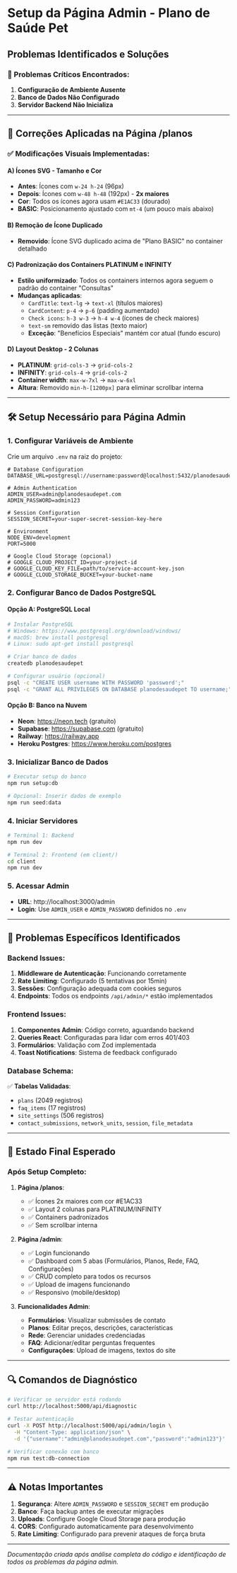 # Setup da Página Admin - Plano de Saúde Pet

## Problemas Identificados e Soluções

### 🚨 Problemas Críticos Encontrados:

1. **Configuração de Ambiente Ausente**
2. **Banco de Dados Não Configurado** 
3. **Servidor Backend Não Inicializa**

---

## 🔧 Correções Aplicadas na Página /planos

### ✅ Modificações Visuais Implementadas:

#### A) Ícones SVG - Tamanho e Cor
- **Antes**: Ícones com `w-24 h-24` (96px)
- **Depois**: Ícones com `w-48 h-48` (192px) - **2x maiores**
- **Cor**: Todos os ícones agora usam `#E1AC33` (dourado)
- **BASIC**: Posicionamento ajustado com `mt-4` (um pouco mais abaixo)

#### B) Remoção de Ícone Duplicado
- **Removido**: Ícone SVG duplicado acima de "Plano BASIC" no container detalhado

#### C) Padronização dos Containers PLATINUM e INFINITY
- **Estilo uniformizado**: Todos os containers internos agora seguem o padrão do container "Consultas"
- **Mudanças aplicadas**:
  - `CardTitle`: `text-lg` → `text-xl` (títulos maiores)
  - `CardContent`: `p-4` → `p-6` (padding aumentado)
  - `Check icons`: `h-3 w-3` → `h-4 w-4` (ícones de check maiores)
  - `text-sm` removido das listas (texto maior)
  - **Exceção**: "Benefícios Especiais" mantém cor atual (fundo escuro)

#### D) Layout Desktop - 2 Colunas
- **PLATINUM**: `grid-cols-3` → `grid-cols-2` 
- **INFINITY**: `grid-cols-4` → `grid-cols-2`
- **Container width**: `max-w-7xl` → `max-w-6xl`
- **Altura**: Removido `min-h-[1200px]` para eliminar scrollbar interna

---

## 🛠️ Setup Necessário para Página Admin

### 1. Configurar Variáveis de Ambiente

Crie um arquivo `.env` na raiz do projeto:

```env
# Database Configuration
DATABASE_URL=postgresql://username:password@localhost:5432/planodesaudepet

# Admin Authentication  
ADMIN_USER=admin@planodesaudepet.com
ADMIN_PASSWORD=admin123

# Session Configuration
SESSION_SECRET=your-super-secret-session-key-here

# Environment
NODE_ENV=development
PORT=5000

# Google Cloud Storage (opcional)
# GOOGLE_CLOUD_PROJECT_ID=your-project-id
# GOOGLE_CLOUD_KEY_FILE=path/to/service-account-key.json
# GOOGLE_CLOUD_STORAGE_BUCKET=your-bucket-name
```

### 2. Configurar Banco de Dados PostgreSQL

#### Opção A: PostgreSQL Local
```bash
# Instalar PostgreSQL
# Windows: https://www.postgresql.org/download/windows/
# macOS: brew install postgresql
# Linux: sudo apt-get install postgresql

# Criar banco de dados
createdb planodesaudepet

# Configurar usuário (opcional)
psql -c "CREATE USER username WITH PASSWORD 'password';"
psql -c "GRANT ALL PRIVILEGES ON DATABASE planodesaudepet TO username;"
```

#### Opção B: Banco na Nuvem
- **Neon**: https://neon.tech (gratuito)
- **Supabase**: https://supabase.com (gratuito)
- **Railway**: https://railway.app
- **Heroku Postgres**: https://www.heroku.com/postgres

### 3. Inicializar Banco de Dados
```bash
# Executar setup do banco
npm run setup:db

# Opcional: Inserir dados de exemplo
npm run seed:data
```

### 4. Iniciar Servidores
```bash
# Terminal 1: Backend
npm run dev

# Terminal 2: Frontend (em client/)
cd client
npm run dev
```

### 5. Acessar Admin
- **URL**: http://localhost:3000/admin
- **Login**: Use `ADMIN_USER` e `ADMIN_PASSWORD` definidos no `.env`

---

## 🐛 Problemas Específicos Identificados

### Backend Issues:
1. **Middleware de Autenticação**: Funcionando corretamente
2. **Rate Limiting**: Configurado (5 tentativas por 15min)
3. **Sessões**: Configuração adequada com cookies seguros
4. **Endpoints**: Todos os endpoints `/api/admin/*` estão implementados

### Frontend Issues:
1. **Componentes Admin**: Código correto, aguardando backend
2. **Queries React**: Configuradas para lidar com erros 401/403
3. **Formulários**: Validação com Zod implementada
4. **Toast Notifications**: Sistema de feedback configurado

### Database Schema:
✅ **Tabelas Validadas**:
- `plans` (2049 registros)
- `faq_items` (17 registros) 
- `site_settings` (506 registros)
- `contact_submissions`, `network_units`, `session`, `file_metadata`

---

## 🎯 Estado Final Esperado

### Após Setup Completo:

1. **Página /planos**:
   - ✅ Ícones 2x maiores com cor #E1AC33
   - ✅ Layout 2 colunas para PLATINUM/INFINITY
   - ✅ Containers padronizados
   - ✅ Sem scrollbar interna

2. **Página /admin**:
   - ✅ Login funcionando
   - ✅ Dashboard com 5 abas (Formulários, Planos, Rede, FAQ, Configurações)
   - ✅ CRUD completo para todos os recursos
   - ✅ Upload de imagens funcionando
   - ✅ Responsivo (mobile/desktop)

3. **Funcionalidades Admin**:
   - **Formulários**: Visualizar submissões de contato
   - **Planos**: Editar preços, descrições, características
   - **Rede**: Gerenciar unidades credenciadas
   - **FAQ**: Adicionar/editar perguntas frequentes
   - **Configurações**: Upload de imagens, textos do site

---

## 🔍 Comandos de Diagnóstico

```bash
# Verificar se servidor está rodando
curl http://localhost:5000/api/diagnostic

# Testar autenticação
curl -X POST http://localhost:5000/api/admin/login \
  -H "Content-Type: application/json" \
  -d '{"username":"admin@planodesaudepet.com","password":"admin123"}'

# Verificar conexão com banco
npm run test:db-connection
```

---

## ⚠️ Notas Importantes

1. **Segurança**: Altere `ADMIN_PASSWORD` e `SESSION_SECRET` em produção
2. **Banco**: Faça backup antes de executar migrações
3. **Uploads**: Configure Google Cloud Storage para produção
4. **CORS**: Configurado automaticamente para desenvolvimento
5. **Rate Limiting**: Configurado para prevenir ataques de força bruta

---

*Documentação criada após análise completa do código e identificação de todos os problemas da página admin.*
